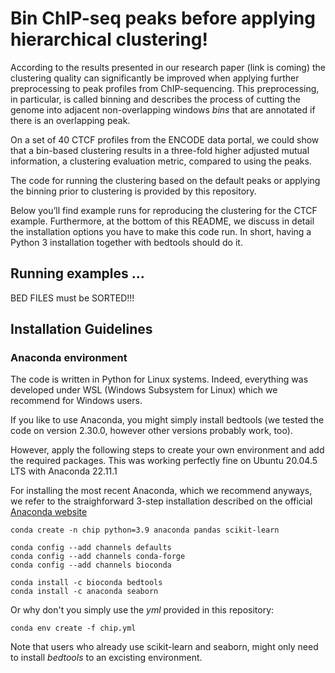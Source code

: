 # Bin ChIP-seq peaks before applying hierarchical clustering!

According to the results presented in our research paper (link is coming) the clustering quality can significantly be improved when applying further preprocessing to peak profiles from ChIP-sequencing. This preprocessing, in particular, is called binning and describes the process of cutting the genome into adjacent non-overlapping windows *bins* that are annotated if there is an overlapping peak. 

On a set of 40 CTCF profiles from the ENCODE data portal, we could show that a bin-based clustering results in a three-fold higher adjusted mutual information, a clustering evaluation metric, compared to using the peaks.

The code for running the clustering based on the default peaks or applying the binning prior to clustering is provided by this repository. 

Below you’ll find example runs for reproducing the clustering for the CTCF example. Furthermore, at the bottom of this README, we discuss in detail the installation options you have to make this code run. In short, having a Python 3 installation together with bedtools should do it.

## Running examples ...

BED FILES must be SORTED!!!

## Installation Guidelines

### Anaconda environment

The code is written in Python for Linux systems. Indeed, everything was developed under WSL (Windows Subsystem for Linux) which we recommend for Windows users.

If you like to use Anaconda, you might simply install bedtools (we tested the code on version 2.30.0, however other versions probably work, too). 

However, apply the following steps to create your own environment and add the required packages. This was working perfectly fine on Ubuntu 20.04.5 LTS with Anaconda 22.11.1 

For installing the most recent Anaconda, which we recommend anyways, we refer to the straighforward 3-step installation described on the official [Anaconda website](https://docs.anaconda.com/anaconda/install/linux/)

```
conda create -n chip python=3.9 anaconda pandas scikit-learn

conda config --add channels defaults
conda config --add channels conda-forge
conda config --add channels bioconda

conda install -c bioconda bedtools
conda install -c anaconda seaborn
```

Or why don't you simply use the *yml* provided in this repository:

```
conda env create -f chip.yml
```

Note that users who already use scikit-learn and seaborn, might only need to install *bedtools* to an excisting environment. 



